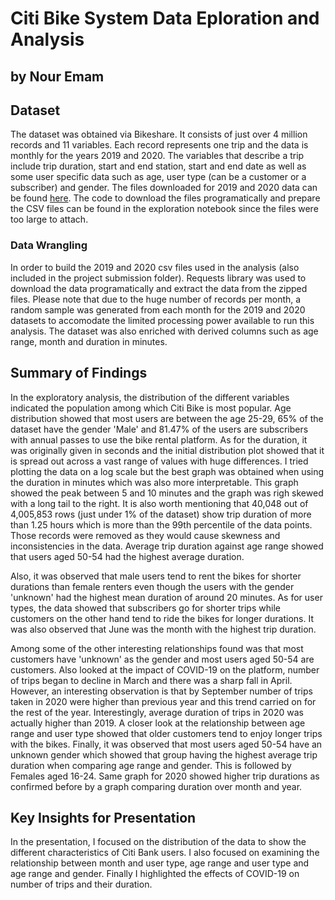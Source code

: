 # Citi Bike System Data Eploration and Analysis
## by Nour Emam


## Dataset

The dataset was obtained via Bikeshare. It consists of just over 4 million records and 11 variables. Each record represents one trip and the data is monthly for the years 2019 and 2020. The variables that describe a trip include trip duration, start and end station, start and end date as well as some user specific data such as age, user type (can be a customer or a subscriber) and gender. The files downloaded for 2019 and 2020 data can be found [here](https://s3.amazonaws.com/tripdata/index.html). The code to download the files programatically and prepare the CSV files can be found in the exploration notebook since the files were too large to attach.

### Data Wrangling
In order to build the 2019 and 2020 csv files used in the analysis (also included in the project submission folder). Requests library was used to download the data programatically and extract the data from the zipped files. Please note that due to the huge number of records per month, a random sample was generated from each month for the 2019 and 2020 datasets to accomodate the limited processing power available to run this analysis. The dataset was also enriched with derived columns such as age range, month and duration in minutes.


## Summary of Findings

In the exploratory analysis, the distribution of the different variables indicated the population among which Citi Bike is most popular. Age distribution showed that most users are between the age 25-29, 65% of the dataset have the gender 'Male' and 81.47% of the users are subscribers with annual passes to use the bike rental platform. As for the duration, it was originally given in seconds and the initial distribution plot showed that it is spread out across a vast range of values with huge differences. I tried plotting the data on a log scale but the best graph was obtained when using the duration in minutes which was also more interpretable. This graph showed the peak between 5 and 10 minutes and the graph was righ skewed with a long tail to the right. It is also worth mentioning that 40,048 out of 4,005,853 rows (just under 1% of the dataset) show trip duration of more than 1.25 hours which is more than the 99th percentile of the data points. Those records were removed as they would cause skewness and inconsistencies in the data. Average trip duration against age range showed that users aged 50-54 had the highest average duration. 

Also, it was observed that male users tend to rent the bikes for shorter durations than female renters even though the users with the gender 'unknown' had the highest mean duration of around 20 minutes. As for user types, the data showed that subscribers go for shorter trips while customers on the other hand tend to ride the bikes for longer durations. It was also observed that June was the month with the highest trip duration. 

Among some of the other interesting relationships found was that most customers have 'unknown' as the gender and most users aged 50-54 are customers. Also looked at the impact of COVID-19 on the platform, number of trips began to decline in March and there was a sharp fall in April. However, an interesting observation is that by September number of trips taken in 2020 were higher than previous year and this trend carried on for the rest of the year. Interestingly, average duration of trips in 2020 was actually higher than 2019. A closer look at the relationship between age range and user type showed that older customers tend to enjoy longer trips with the bikes. Finally, it was observed that most users aged 50-54 have an unknown gender which showed that group having the highest average trip duration when comparing age range and gender. This is followed by Females aged 16-24. Same graph for 2020 showed higher trip durations as confirmed before by a graph comparing duration over month and year.

## Key Insights for Presentation

In the presentation, I focused on the distribution of the data to show the different characteristics of Citi Bank users. I also focused on examining the relationship between month and user type, age range and user type and age range and gender. Finally I highlighted the effects of COVID-19 on number of trips and their duration.